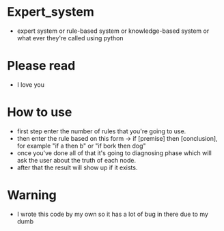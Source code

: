 # Expert_system
- expert system or rule-based system or knowledge-based system or what ever they're called using python
# Please read
- I love you
# How to use
- first step enter the number of rules that you're going to use.
- then enter the rule based on this form -> if [premise] then [conclusion], for example "if a then b" or "if bork then dog"
- once you've done all of that it's going to diagnosing phase which will ask the user about the truth of each node.
- after that the result will show up if it exists.
# Warning
- I wrote this code by my own so it has a lot of bug in there due to my dumb
